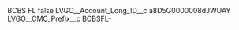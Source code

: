 <?xml version="1.0" encoding="UTF-8"?>
<CustomMetadata xmlns="http://soap.sforce.com/2006/04/metadata" xmlns:xsi="http://www.w3.org/2001/XMLSchema-instance" xmlns:xsd="http://www.w3.org/2001/XMLSchema">
    <label>BCBS FL</label>
    <protected>false</protected>
    <values>
        <field>LVGO__Account_Long_ID__c</field>
        <value xsi:type="xsd:string">a8D5G0000008dJWUAY</value>
    </values>
    <values>
        <field>LVGO__CMC_Prefix__c</field>
        <value xsi:type="xsd:string">BCBSFL-</value>
    </values>
</CustomMetadata>
